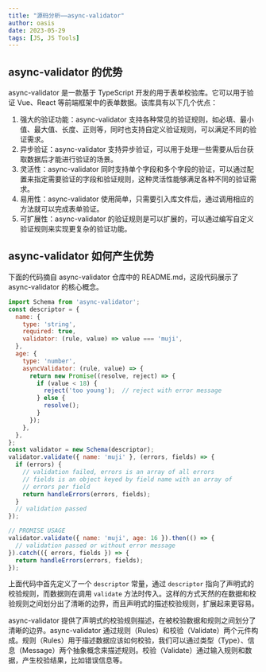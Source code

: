 ```yaml
---
title: "源码分析——async-validator"
author: oasis
date: 2023-05-29
tags: [JS, JS Tools]
---
```


## async-validator 的优势
async-validator 是一款基于 TypeScript 开发的用于表单校验库。它可以用于验证 Vue、React 等前端框架中的表单数据。该库具有以下几个优点： 
1. 强大的验证功能：async-validator 支持各种常见的验证规则，如必填、最小值、最大值、长度、正则等，同时也支持自定义验证规则，可以满足不同的验证需求。
2. 异步验证：async-validator 支持异步验证，可以用于处理一些需要从后台获取数据后才能进行验证的场景。 
3. 灵活性：async-validator 同时支持单个字段和多个字段的验证，可以通过配置来指定需要验证的字段和验证规则，这种灵活性能够满足各种不同的验证需求。 
4. 易用性：async-validator 使用简单，只需要引入库文件后，通过调用相应的方法就可以完成表单验证。 
5. 可扩展性：async-validator 的验证规则是可以扩展的，可以通过编写自定义验证规则来实现更复杂的验证功能。
## async-validator 如何产生优势
下面的代码摘自 async-validator 仓库中的 README.md，这段代码展示了 async-validator 的核心概念。

```js
import Schema from 'async-validator';
const descriptor = {
  name: {
    type: 'string',
    required: true,
    validator: (rule, value) => value === 'muji',
  },
  age: {
    type: 'number',
    asyncValidator: (rule, value) => {
      return new Promise((resolve, reject) => {
        if (value < 18) {
          reject('too young');  // reject with error message
        } else {
          resolve();
        }
      });
    },
  },
};
const validator = new Schema(descriptor);
validator.validate({ name: 'muji' }, (errors, fields) => {
  if (errors) {
    // validation failed, errors is an array of all errors
    // fields is an object keyed by field name with an array of
    // errors per field
    return handleErrors(errors, fields);
  }
  // validation passed
});

// PROMISE USAGE
validator.validate({ name: 'muji', age: 16 }).then(() => {
  // validation passed or without error message
}).catch(({ errors, fields }) => {
  return handleErrors(errors, fields);
});
```

上面代码中首先定义了一个 `descriptor` 常量，通过 `descriptor` 指向了声明式的校验规则，而数据则在调用 `validate` 方法时传入。这样的方式天然的在数据和校验规则之间划分出了清晰的边界，而且声明式的描述校验规则，扩展起来更容易。

async-validator 提供了声明式的校验规则描述，在被校验数据和规则之间划分了清晰的边界。async-validator 通过规则（Rules）和校验（Validate）两个元件构成。规则（Rules）用于描述数据应该如何校验，我们可以通过类型（Type）、信息（Message）两个抽象概念来描述规则。校验（Validate）通过输入规则和数据，产生校验结果，比如错误信息等。
